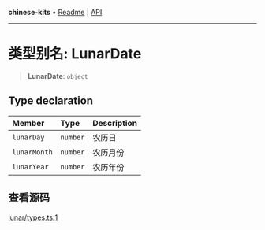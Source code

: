 **chinese-kits** • [Readme](../README.md) \| [API](../globals.md)

***

# 类型别名: LunarDate

<a id="undefined" name="undefined"></a>

> **LunarDate**: `object`

## Type declaration

| Member | Type | Description |
| :------ | :------ | :------ |
| `lunarDay` | `number` | 农历日 |
| `lunarMonth` | `number` | 农历月份 |
| `lunarYear` | `number` | 农历年份 |

## 查看源码

[lunar/types.ts:1](https://github.com/hacxy/chinese-kits/blob/a681c346e928509daa8553fdd260fd31fe2b30cc/src/lunar/types.ts#L1)

